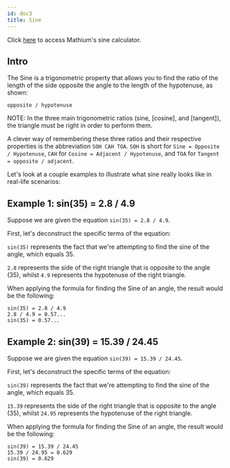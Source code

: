 ```yaml
---
id: doc3
title: Sine
---
```


Click [here](https://docusaurus.io) to access Mathium's sine calculator.

## Intro

The Sine is a trigonometric property that allows you to find the ratio of the length of the side opposite the angle to the length of the hypotenuse, as shown:


```
opposite / hypotenuse
```

NOTE: In the three main trigonometric ratios (sine, [cosine], and [tangent]), the triangle must be right in order to perform them.

A clever way of remembering these three ratios and their respective properties is the abbreviation ```SOH CAH TOA```. ```SOH``` is short for ```Sine = Opposite / Hypotenuse```, ```CAH``` for ```Cosine = Adjacent / Hypotenuse```, and ```TOA``` for ```Tangent = opposite / adjacent```.

Let's look at a couple examples to illustrate what sine really looks like in real-life scenarios:


## Example 1: sin(35) = 2.8 / 4.9

Suppose we are given the equation ```sin(35) = 2.8 / 4.9```.

First, let's deconstruct the specific terms of the equation: 

```sin(35)``` represents the fact that we're attempting to find the sine of the angle, which equals 35.

```2.8``` represents the side of the right triangle that is opposite to the angle (35), whilst ```4.9``` represents the hypotenuse of the right triangle.

When applying the formula for finding the Sine of an angle, the result would be the following:

```
sin(35) = 2.8 / 4.9
2.8 / 4.9 = 0.57...
sin(35) = 0.57...
```
## Example 2: sin(39) = 15.39 / 24.45

Suppose we are given the equation ```sin(39) = 15.39 / 24.45```.

First, let's deconstruct the specific terms of the equation: 

```sin(39)``` represents the fact that we're attempting to find the sine of the angle, which equals 35.

```15.39``` represents the side of the right triangle that is opposite to the angle (35), whilst ```24.95``` represents the hypotenuse of the right triangle.

When applying the formula for finding the Sine of an angle, the result would be the following:

```
sin(39) = 15.39 / 24.45
15.39 / 24.95 = 0.629
sin(39) = 0.629
```
